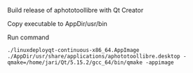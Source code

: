 Build release of aphototoollibre with Qt Creator

Copy executable to AppDir/usr/bin

Run command
```
./linuxdeployqt-continuous-x86_64.AppImage ./AppDir/usr/share/applications/aphototoollibre.desktop -qmake=/home/jari/Qt/5.15.2/gcc_64/bin/qmake -appimage
```

